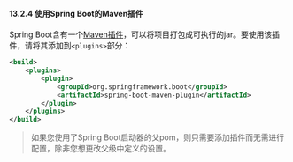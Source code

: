 #### 13.2.4 使用Spring Boot的Maven插件

Spring Boot含有一个[Maven插件](../VIII.Build_tool_plugins/66.Spring_Boot_Maven_plugin.md)，可以将项目打包成可执行的jar。要使用该插件，请将其添加到`<plugins>`部分：

```xml
<build>
    <plugins>
        <plugin>
            <groupId>org.springframework.boot</groupId>
            <artifactId>spring-boot-maven-plugin</artifactId>
        </plugin>
    </plugins>
</build>
```

>如果您使用了Spring Boot启动器的父pom，则只需要添加插件而无需进行配置，除非您想更改父级中定义的设置。
